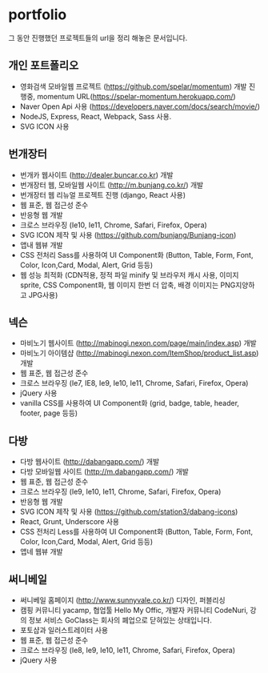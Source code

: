 # portfolio
그 동안 진행했던 프로젝트들의 url을 정리 해놓은 문서입니다.


## 개인 포트폴리오
- 영화검색 모바일웹 프로젝트 (https://github.com/spelar/momentum) 개발 진행중, momentum URL(https://spelar-momentum.herokuapp.com/)
- Naver Open Api 사용 (https://developers.naver.com/docs/search/movie/)
- NodeJS, Express, React, Webpack, Sass 사용.
- SVG ICON 사용


## 번개장터
- 번개카 웹사이트 (http://dealer.buncar.co.kr) 개발
- 번개장터 웹, 모바일웹 사이트 (http://m.bunjang.co.kr/) 개발
- 번개장터 웹 리뉴얼 프로젝트 진행 (django, React 사용)
- 웹 표준, 웹 접근성 준수
- 반응형 웹 개발
- 크로스 브라우징 (Ie10, Ie11, Chrome, Safari, Firefox, Opera)
- SVG ICON 제작 및 사용 (https://github.com/bunjang/Bunjang-icon)
- 앱내 웹뷰 개발 
- CSS 전처리 Sass를 사용하여 UI Component화 (Button, Table, Form, Font, Color, Icon,Card, Modal, Alert, Grid 등등)
- 웹 성능 최적화 (CDN적용, 정적 파일 minify 및 브라우저 캐시 사용, 이미지 sprite, CSS Component화, 웹 이미지 한번 더 압축, 배경 이미지는 PNG지양하고 JPG사용)


## 넥슨
- 마비노기 웹사이트 (http://mabinogi.nexon.com/page/main/index.asp) 개발
- 마비노기 아이템샵 (http://mabinogi.nexon.com/ItemShop/product_list.asp) 개발
- 웹 표준, 웹 접근성 준수
- 크로스 브라우징 (Ie7, IE8, Ie9, Ie10, Ie11, Chrome, Safari, Firefox, Opera)
- jQuery 사용
- vanilla CSS를 사용하여 UI Component화 (grid, badge, table, header, footer, page 등등)


## 다방
- 다방 웹사이트 (http://dabangapp.com/) 개발
- 다방 모바일웹 사이트 (http://m.dabangapp.com/) 개발
- 웹 표준, 웹 접근성 준수
- 크로스 브라우징 (Ie9, Ie10, Ie11, Chrome, Safari, Firefox, Opera)
- 반응형 웹 개발
- SVG ICON 제작 및 사용 (https://github.com/station3/dabang-icons)
- React, Grunt, Underscore 사용
- CSS 전처리 Less를 사용하여 UI Component화 (Button, Table, Form, Font, Color, Icon,Card, Modal, Alert, Grid 등등)
- 앱네 웹뷰 개발


## 써니베일
- 써니베일 홈페이지 (http://www.sunnyvale.co.kr/) 디자인, 퍼블리싱
- 캠핑 커뮤니티 yacamp, 협업툴 Hello My Offic, 개발자 커뮤니티 CodeNuri, 강의 정보 서비스 GoClass는 회사의 폐업으로 닫혀있는 상태입니다.
- 포토샵과 일러스트레이터 사용
- 웹 표준, 웹 접근성 준수
- 크로스 브라우징 (Ie8, Ie9, Ie10, Ie11, Chrome, Safari, Firefox, Opera)
- jQuery 사용
